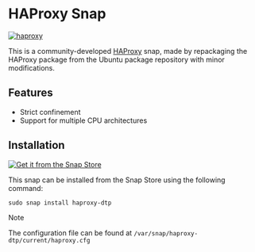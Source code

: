 # HAProxy Snap
[![haproxy](https://snapcraft.io/haproxy-dtp/badge.svg)](https://snapcraft.io/haproxy-dtp)

This is a community-developed [HAProxy](https://github.com/haproxy/haproxy) snap, made by repackaging the HAProxy package from the Ubuntu package repository with minor modifications.

## Features
- Strict confinement
- Support for multiple CPU architectures

## Installation
[![Get it from the Snap Store](https://snapcraft.io/static/images/badges/en/snap-store-black.svg)](https://snapcraft.io/haproxy-dtp)

This snap can be installed from the Snap Store using the following command:

    sudo snap install haproxy-dtp

>[!Note]
>The configuration file can be found at `/var/snap/haproxy-dtp/current/haproxy.cfg`
